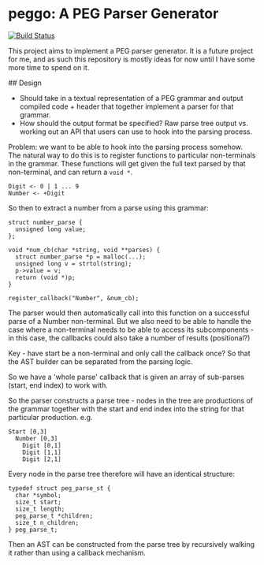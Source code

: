 # peggo: A PEG Parser Generator

[![Build Status](https://travis-ci.org/Baltoli/peggo.svg?branch=master)](https://travis-ci.org/Baltoli/peggo)

This project aims to implement a PEG parser generator. It is a future project
for me, and as such this repository is mostly ideas for now until I have some
more time to spend on it.

## Design

* Should take in a textual representation of a PEG grammar and output compiled
  code + header that together implement a parser for that grammar.
* How should the output format be specified? Raw parse tree output vs. working
  out an API that users can use to hook into the parsing process.

Problem: we want to be able to hook into the parsing process somehow. The
natural way to do this is to register functions to particular non-terminals in
the grammar. These functions will get given the full text parsed by that
non-terminal, and can return a `void *`.

    Digit <- 0 | 1 ... 9
    Number <- +Digit

So then to extract a number from a parse using this grammar:

    struct number_parse {
      unsigned long value;
    };

    void *num_cb(char *string, void **parses) {
      struct number_parse *p = malloc(...);
      unsigned long v = strtol(string);
      p->value = v;
      return (void *)p;
    }

    register_callback("Number", &num_cb);

The parser would then automatically call into this function on a successful
parse of a Number non-terminal. But we also need to be able to handle the case
where a non-terminal needs to be able to access its subcomponents - in this
case, the callbacks could also take a number of results (positional?)

Key - have start be a non-terminal and only call the callback once? So that the
AST builder can be separated from the parsing logic.

So we have a 'whole parse' callback that is given an array of sub-parses (start,
end index) to work with.

So the parser constructs a parse tree - nodes in the tree are productions of the
grammar together with the start and end index into the string for that
particular production. e.g.

    Start [0,3]
      Number [0,3]
        Digit [0,1]
        Digit [1,1]
        Digit [2,1]

Every node in the parse tree therefore will have an identical structure:

    typedef struct peg_parse_st {
      char *symbol;
      size_t start;
      size_t length;
      peg_parse_t *children;
      size_t n_children;
    } peg_parse_t;

Then an AST can be constructed from the parse tree by recursively walking it
rather than using a callback mechanism.
